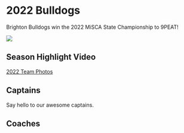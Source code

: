 # 2022 Bulldogs

Brighton Bulldogs win the 2022 MiSCA State Championship to 9PEAT! 

![](/2022/pics/2022Champs.jpg)

## Season Highlight Video

<YouTube src='https://www.youtube.com/watch?v=8TvUpO26eFI'/>

<a href='./photos'>2022 Team Photos</a>

## Captains

Say hello to our awesome captains.

<VPTeamMembers size="medium" :members="captains" />

## Coaches

<VPTeamMembers size="medium" :members="coaches" />

<script setup>
import { VPTeamMembers } from 'vitepress/theme'

const captains = [
  {
    avatar: '/riders/hunter-bell_2022.png',
    name: 'Hunter Bell',
    title: 'Senior',
    // org: 'Highschool Captains',
    desc: '\"Very inspiring quote goes here\"',
    links: [
      { icon: 'instagram', link: 'https://www.instagram.com/hunterbell_mtb/' },
    ],
    // sponsor: 'http://www.google.com'
  },
  {
    avatar: '/riders/katie_droese_2022.png',
    name: 'Katherine Droese',
    title: 'Senior',
    links: [
      { icon: 'instagram', link: 'https://www.instagram.com/katie.beth05/' },
    ]
  },
  {
    avatar: '/riders/brendan-giles_2022.jpg',
    name: 'Brendan Giles',
    title: 'Junior',
    links: [
      { icon: 'instagram', link: 'https://www.instagram.com/great_brendini/' },
    ]
  },
  {
    avatar: '/riders/liberty-abington_2022.png',
    name: 'Liberty Abington',
    title: 'Junior',
    links: [
      { icon: 'instagram', link: 'https://www.instagram.com/abliberty/' },
    ]
  },
  {
    avatar: '/riders/jude-osterman_2022.png',
    name: 'Jude Osterman',
    title: 'Sophmore',
    links: [
      { icon: 'instagram', link: 'https://www.instagram.com/jude.osterman/' },
    ]
  },
  {
    avatar: '/riders/anna-giles_2022.jpg',
    name: 'Anna Giles',
    title: '8th Grade',
    links: [
      { icon: 'instagram', link: 'https://www.instagram.com/ferdagirl09/' },
    ]
  },
  {
    avatar: '/riders/sophia-bell_2022.png',
    name: 'Sophia Bell',
    title: '8th Grade',
    links: [
    //   { icon: 'instagram', link: 'https://www.instagram.com/ferdagirl09/' },
    ]
  },
  {
    avatar: '/riders/olivia-babas_2022.png',
    name: 'Olivia Babas',
    title: '7th Grade',
    links: [
    //   { icon: 'instagram', link: 'https://www.instagram.com/ferdagirl09/' },
    ]
  },
  {
    avatar: '/riders/parker-vince_2022.png',
    name: 'Parker Vince',
    title: '7th Grade',
    links: [
    //   { icon: 'instagram', link: 'https://www.instagram.com/ferdagirl09/' },
    ]
  },
  {
    avatar: '/riders/olivia-pobocik_2022.png',
    name: 'Olivia Pobocik',
    title: '6th Grade',
    links: [
    //   { icon: 'instagram', link: 'https://www.instagram.com/ferdagirl09/' },
    ]
  },
]
const coaches = [
  {
    avatar: '/coaches/greg-giles_2021.png',
    name: 'Greg Giles',
    title: 'Head Coach',
    links: [
      { icon: 'github', link: 'https://github.com/greggiles' },
      { icon: 'instagram', link: 'https://www.instagram.com/giles.greg/' },
      { icon: 'facebook', link: 'https://www.facebook.com/gregory.p.giles/' },
      { icon: 'twitter', link: 'https://twitter.com/the_greggiles' },
      
    ]
  },
]
</script>
